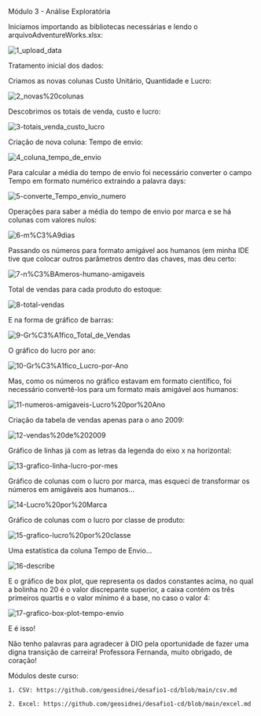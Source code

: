 
Módulo 3 - Análise Exploratória

Iniciamos importando as bibliotecas necessárias e lendo o arquivoAdventureWorks.xlsx:


![1_upload_data](https://github.com/geosidnei/desafio1-cd/blob/main/1_upload_data.png)

Tratamento inicial dos dados:

Criamos as novas colunas Custo Unitário, Quantidade e Lucro:

![2_novas%20colunas](https://github.com/geosidnei/desafio1-cd/blob/main/2_novas%20colunas.png)

Descobrimos os totais de venda, custo e lucro:

![3-totais_venda_custo_lucro](https://github.com/geosidnei/desafio1-cd/blob/main/3-totais_venda_custo_lucro.png)

Criação de nova coluna: Tempo de envio:

![4_coluna_tempo_de_envio](https://github.com/geosidnei/desafio1-cd/blob/main/4_coluna_tempo_de_envio.png)

Para calcular a média do tempo de envio foi necessário converter o campo Tempo em formato numérico extraindo a palavra days:

![5-converte_Tempo_envio_numero](https://github.com/geosidnei/desafio1-cd/blob/main/5-converte_Tempo_envio_numero.png)

Operações para saber a média do tempo de envio por marca e se há colunas com valores nulos:


![6-m%C3%A9dias](https://github.com/geosidnei/desafio1-cd/blob/main/6-m%C3%A9dias.png)


Passando os números para formato amigável aos humanos (em minha IDE tive que colocar outros parâmetros dentro das chaves, mas deu certo:


![7-n%C3%BAmeros-humano-amigaveis](https://github.com/geosidnei/desafio1-cd/blob/main/7-n%C3%BAmeros-humano-amigaveis.png)

Total de vendas para cada produto do estoque:


![8-total-vendas](https://github.com/geosidnei/desafio1-cd/blob/main/8-total-vendas.png)


E na forma de gráfico de barras:

![9-Gr%C3%A1fico_Total_de_Vendas](https://github.com/geosidnei/desafio1-cd/blob/main/9-Gr%C3%A1fico_Total_de_Vendas.png)


O gráfico do lucro por ano:


![10-Gr%C3%A1fico_Lucro-por-Ano](https://github.com/geosidnei/desafio1-cd/blob/main/10-Gr%C3%A1fico_Lucro-por-Ano.png)

Mas, como os números no gráfico estavam em formato científico, foi necessário convertê-los para um formato mais amigável aos humanos:

![11-numeros-amigaveis-Lucro%20por%20Ano](https://github.com/geosidnei/desafio1-cd/blob/main/11-numeros-amigaveis-Lucro%20por%20Ano.png)

Criação da tabela de vendas apenas para o ano 2009:


![12-vendas%20de%202009](https://github.com/geosidnei/desafio1-cd/blob/main/12-vendas%20de%202009.png)


Gráfico de linhas já com as letras da legenda do eixo x na horizontal:


![13-grafico-linha-lucro-por-mes](https://github.com/geosidnei/desafio1-cd/blob/main/13-grafico-linha-lucro-por-mes)


Gráfico de colunas com o lucro por marca, mas esqueci de transformar os números em amigáveis aos humanos...


![14-Lucro%20por%20Marca](https://github.com/geosidnei/desafio1-cd/blob/main/14-Lucro%20por%20Marca)


Gráfico de colunas com o lucro por classe de produto:


![15-grafico-lucro%20por%20classe](https://github.com/geosidnei/desafio1-cd/blob/main/https://github.com/geosidnei/desafio1-cd/blob/main/15-grafico-lucro%20por%20classe.png)


Uma estatística da coluna Tempo de Envio...

![16-describe](https://github.com/geosidnei/desafio1-cd/blob/main/16-describe.png)


E o gráfico de box plot, que representa os dados constantes acima, no qual a bolinha no 20 é o valor discrepante superior, a caixa contém os três primeiros quartis e o valor mínimo é a base, no caso o valor 4:


![17-grafico-box-plot-tempo-envio](https://github.com/geosidnei/desafio1-cd/blob/main/17-grafico-box-plot-tempo-envio.png)


E é isso!

Nâo tenho palavras para agradecer à DIO pela oportunidade de fazer uma digna transição de carreira!
Professora Fernanda, muito obrigado, de coração!

Módulos deste curso:

    
    1. CSV: https://github.com/geosidnei/desafio1-cd/blob/main/csv.md

    2. Excel: https://github.com/geosidnei/desafio1-cd/blob/main/excel.md

   

